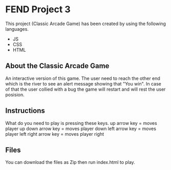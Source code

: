 #  FEND Project 3
This project (Classic Arcade Game) has been created by using the following languages.
* JS
* CSS
* HTML

## About the Classic Arcade Game
An interactive version of this game. The user need to reach the other end which is the river to see an alert message showing that "You win". In case of that the user collied with a bug the game will restart and will rest the user posision.

## Instructions
What do you need to play is pressing these keys.
up arrow key = moves player up
down arrow key = moves player down
left arrow key = moves player left
right arrow key = moves player right

## Files

You can download the files as Zip then run index.html to play.
